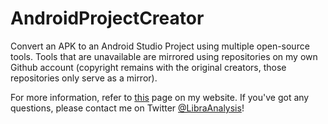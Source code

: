 # AndroidProjectCreator
Convert an APK to an Android Studio Project using multiple open-source tools. Tools that are unavailable are mirrored using repositories on my own Github account (copyright remains with the original creators, those repositories only serve as a mirror).

For more information, refer to [this](https://maxkersten.nl/projects/androidprojectcreator/) page on my website. If you've got any questions, please contact me on Twitter [@LibraAnalysis](https://twitter.com/LibraAnalysis)!
